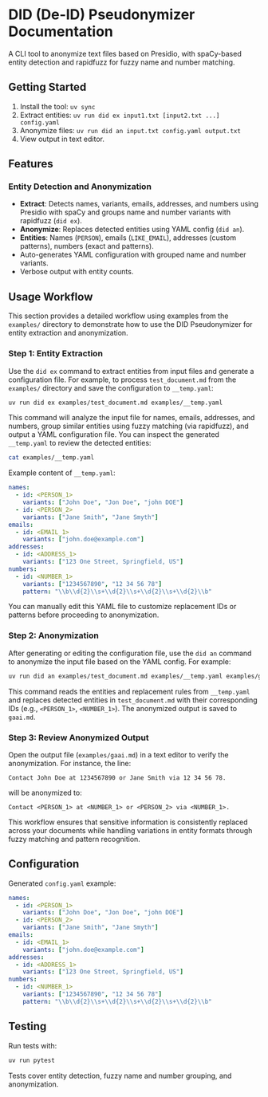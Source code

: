 # DID (De-ID) Pseudonymizer Documentation

A CLI tool to anonymize text files based on Presidio, with spaCy-based entity detection and rapidfuzz for fuzzy name and number matching.

## Getting Started
1. Install the tool: `uv sync`
2. Extract entities: `uv run did ex input1.txt [input2.txt ...] config.yaml`
3. Anonymize files: `uv run did an input.txt config.yaml output.txt`
4. View output in text editor.

## Features

### Entity Detection and Anonymization
- **Extract**: Detects names, variants, emails, addresses, and numbers using Presidio with spaCy and groups name and number variants with rapidfuzz (`did ex`).
- **Anonymize**: Replaces detected entities using YAML config (`did an`).
- **Entities**: Names (`PERSON`), emails (`LIKE_EMAIL`), addresses (custom patterns), numbers (exact and patterns).
- Auto-generates YAML configuration with grouped name and number variants.
- Verbose output with entity counts.

## Usage Workflow
This section provides a detailed workflow using examples from the `examples/` directory to demonstrate how to use the DID Pseudonymizer for entity extraction and anonymization.

### Step 1: Entity Extraction
Use the `did ex` command to extract entities from input files and generate a configuration file. For example, to process `test_document.md` from the `examples/` directory and save the configuration to `__temp.yaml`:
```bash
uv run did ex examples/test_document.md examples/__temp.yaml
```

This command will analyze the input file for names, emails, addresses, and numbers, group similar entities using fuzzy matching (via rapidfuzz), and output a YAML configuration file. You can inspect the generated `__temp.yaml` to review the detected entities:
```bash
cat examples/__temp.yaml
```

Example content of `__temp.yaml`:
```yaml
names:
  - id: <PERSON_1>
    variants: ["John Doe", "Jon Doe", "john DOE"]
  - id: <PERSON_2>
    variants: ["Jane Smith", "Jane Smyth"]
emails:
  - id: <EMAIL_1>
    variants: ["john.doe@example.com"]
addresses:
  - id: <ADDRESS_1>
    variants: ["123 One Street, Springfield, US"]
numbers:
  - id: <NUMBER_1>
    variants: ["1234567890", "12 34 56 78"]
    pattern: "\\b\\d{2}\\s+\\d{2}\\s+\\d{2}\\s+\\d{2}\\b"
```

You can manually edit this YAML file to customize replacement IDs or patterns before proceeding to anonymization.

### Step 2: Anonymization
After generating or editing the configuration file, use the `did an` command to anonymize the input file based on the YAML config. For example:
```bash
uv run did an examples/test_document.md examples/__temp.yaml examples/gaai.md
```

This command reads the entities and replacement rules from `__temp.yaml` and replaces detected entities in `test_document.md` with their corresponding IDs (e.g., `<PERSON_1>`, `<NUMBER_1>`). The anonymized output is saved to `gaai.md`.

### Step 3: Review Anonymized Output
Open the output file (`examples/gaai.md`) in a text editor to verify the anonymization. For instance, the line:
```
Contact John Doe at 1234567890 or Jane Smith via 12 34 56 78.
```
will be anonymized to:
```
Contact <PERSON_1> at <NUMBER_1> or <PERSON_2> via <NUMBER_1>.
```

This workflow ensures that sensitive information is consistently replaced across your documents while handling variations in entity formats through fuzzy matching and pattern recognition.

## Configuration
Generated `config.yaml` example:

```yaml
names:
  - id: <PERSON_1>
    variants: ["John Doe", "Jon Doe", "john DOE"]
  - id: <PERSON_2>
    variants: ["Jane Smith", "Jane Smyth"]
emails:
  - id: <EMAIL_1>
    variants: ["john.doe@example.com"]
addresses:
  - id: <ADDRESS_1>
    variants: ["123 One Street, Springfield, US"]
numbers:
  - id: <NUMBER_1>
    variants: ["1234567890", "12 34 56 78"]
    pattern: "\\b\\d{2}\\s+\\d{2}\\s+\\d{2}\\s+\\d{2}\\b"
```

## Testing
Run tests with:
```bash
uv run pytest
```
Tests cover entity detection, fuzzy name and number grouping, and anonymization.

